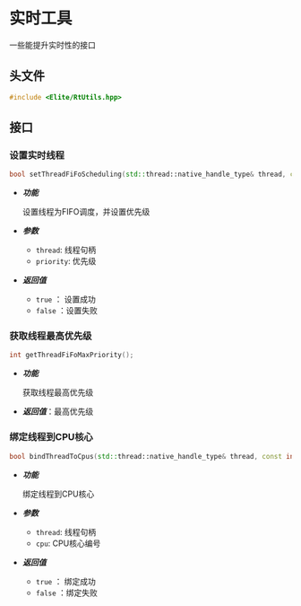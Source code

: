# 实时工具

一些能提升实时性的接口

## 头文件
```cpp
#include <Elite/RtUtils.hpp>
```

## 接口

### 设置实时线程
```cpp
bool setThreadFiFoScheduling(std::thread::native_handle_type& thread, const int priority);
```

- ***功能***

    设置线程为FIFO调度，并设置优先级

- ***参数***

  - `thread`: 线程句柄
  - `priority`: 优先级

- ***返回值***
    - `true` ： 设置成功
    - `false` ：设置失败

### 获取线程最高优先级
```cpp
int getThreadFiFoMaxPriority();
```

- ***功能***

    获取线程最高优先级

- ***返回值***：最高优先级

### 绑定线程到CPU核心
```cpp
bool bindThreadToCpus(std::thread::native_handle_type& thread, const int cpu)
``` 

- ***功能***

    绑定线程到CPU核心

- ***参数***

  - `thread`: 线程句柄
  - `cpu`: CPU核心编号

- ***返回值***
    - `true` ： 绑定成功
    - `false` ：绑定失败
